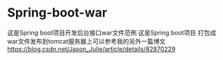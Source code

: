 # Spring-boot-war
这是Spring boot项目开发后台接口war文件范例
这是Spring boot项目 打包成war文件发布到tomcat服务器上可以参考我的另外一篇博文
https://blog.csdn.net/Jason_Julie/article/details/82870229

